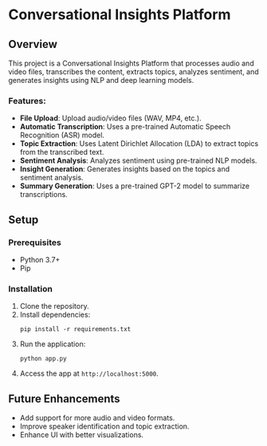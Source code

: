 # Conversational Insights Platform

## Overview
This project is a Conversational Insights Platform that processes audio and video files, transcribes the content, extracts topics, analyzes sentiment, and generates insights using NLP and deep learning models.

### Features:
- **File Upload**: Upload audio/video files (WAV, MP4, etc.).
- **Automatic Transcription**: Uses a pre-trained Automatic Speech Recognition (ASR) model.
- **Topic Extraction**: Uses Latent Dirichlet Allocation (LDA) to extract topics from the transcribed text.
- **Sentiment Analysis**: Analyzes sentiment using pre-trained NLP models.
- **Insight Generation**: Generates insights based on the topics and sentiment analysis.
- **Summary Generation**: Uses a pre-trained GPT-2 model to summarize transcriptions.

## Setup

### Prerequisites
- Python 3.7+
- Pip

### Installation
1. Clone the repository.
2. Install dependencies:
    ```
    pip install -r requirements.txt
    ```
3. Run the application:
    ```
    python app.py
    ```
4. Access the app at `http://localhost:5000`.

## Future Enhancements
- Add support for more audio and video formats.
- Improve speaker identification and topic extraction.
- Enhance UI with better visualizations.
